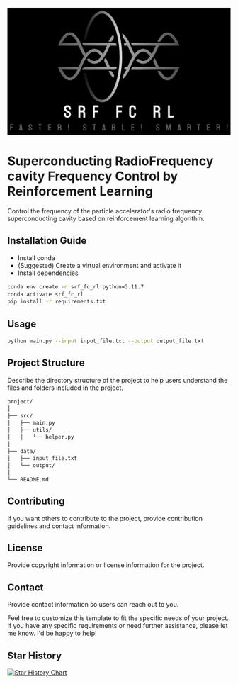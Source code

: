 ![# SRF FC RL](assets/logo.png)
# Superconducting RadioFrequency cavity Frequency Control by Reinforcement Learning

Control the frequency of the particle accelerator's radio frequency superconducting cavity based on reinforcement learning algorithm.

## Installation Guide

- Install conda 
- (Suggested) Create a virtual environment and activate it
- Install dependencies

```sh
conda env create -n srf_fc_rl python=3.11.7
conda activate srf_fc_rl
pip install -r requirements.txt
```

## Usage



```bash
python main.py --input input_file.txt --output output_file.txt
```

## Project Structure

Describe the directory structure of the project to help users understand the files and folders included in the project.

```
project/
│
├── src/
│   ├── main.py
│   ├── utils/
│   │   └── helper.py
│
├── data/
│   ├── input_file.txt
│   └── output/
│
└── README.md
```

## Contributing

If you want others to contribute to the project, provide contribution guidelines and contact information.

## License

Provide copyright information or license information for the project.

## Contact

Provide contact information so users can reach out to you.

Feel free to customize this template to fit the specific needs of your project. If you have any specific requirements or need further assistance, please let me know. I'd be happy to help!

## Star History

[![Star History Chart](https://api.star-history.com/svg?repos=iuming/SRF_FC_RL&type=Date)](https://star-history.com/#iuming/SRF_FC_RL&Date)

